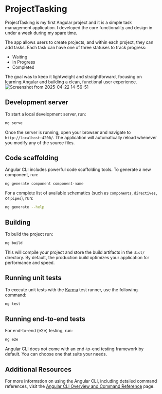 # ProjectTasking

ProjectTasking is my first Angular project and it is a simple task management application. I developed the core functionality and design in under a week during my spare time.

The app allows users to create projects, and within each project, they can add tasks. Each task can have one of three statuses to track progress:

- Waiting
- In Progress
- Completed

The goal was to keep it lightweight and straightforward, focusing on learning Angular and building a clean, functional user experience.
![Screenshot from 2025-04-22 14-56-51](https://github.com/user-attachments/assets/b9c3390b-7180-4922-b3c8-69c0cc677f21)


## Development server

To start a local development server, run:

```bash
ng serve
```

Once the server is running, open your browser and navigate to `http://localhost:4200/`. The application will automatically reload whenever you modify any of the source files.

## Code scaffolding

Angular CLI includes powerful code scaffolding tools. To generate a new component, run:

```bash
ng generate component component-name
```

For a complete list of available schematics (such as `components`, `directives`, or `pipes`), run:

```bash
ng generate --help
```

## Building

To build the project run:

```bash
ng build
```

This will compile your project and store the build artifacts in the `dist/` directory. By default, the production build optimizes your application for performance and speed.

## Running unit tests

To execute unit tests with the [Karma](https://karma-runner.github.io) test runner, use the following command:

```bash
ng test
```

## Running end-to-end tests

For end-to-end (e2e) testing, run:

```bash
ng e2e
```

Angular CLI does not come with an end-to-end testing framework by default. You can choose one that suits your needs.

## Additional Resources

For more information on using the Angular CLI, including detailed command references, visit the [Angular CLI Overview and Command Reference](https://angular.dev/tools/cli) page.

